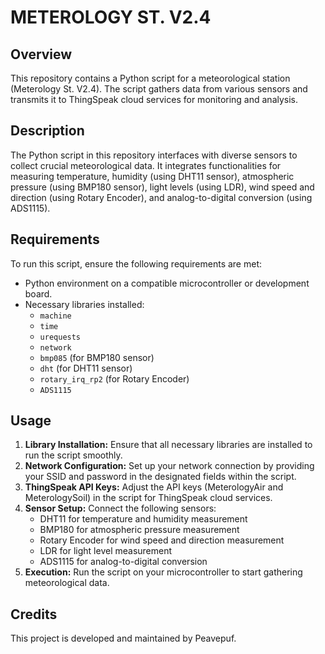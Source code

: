 # METEROLOGY ST. V2.4

## Overview
This repository contains a Python script for a meteorological station (Meterology St. V2.4). The script gathers data from various sensors and transmits it to ThingSpeak cloud services for monitoring and analysis.

## Description
The Python script in this repository interfaces with diverse sensors to collect crucial meteorological data. It integrates functionalities for measuring temperature, humidity (using DHT11 sensor), atmospheric pressure (using BMP180 sensor), light levels (using LDR), wind speed and direction (using Rotary Encoder), and analog-to-digital conversion (using ADS1115).

## Requirements
To run this script, ensure the following requirements are met:
- Python environment on a compatible microcontroller or development board.
- Necessary libraries installed:
  - `machine`
  - `time`
  - `urequests`
  - `network`
  - `bmp085` (for BMP180 sensor)
  - `dht` (for DHT11 sensor)
  - `rotary_irq_rp2` (for Rotary Encoder)
  - `ADS1115`

## Usage
1. **Library Installation:** Ensure that all necessary libraries are installed to run the script smoothly.
2. **Network Configuration:** Set up your network connection by providing your SSID and password in the designated fields within the script.
3. **ThingSpeak API Keys:** Adjust the API keys (MeterologyAir and MeterologySoil) in the script for ThingSpeak cloud services.
4. **Sensor Setup:** Connect the following sensors:
   - DHT11 for temperature and humidity measurement
   - BMP180 for atmospheric pressure measurement
   - Rotary Encoder for wind speed and direction measurement
   - LDR for light level measurement
   - ADS1115 for analog-to-digital conversion
5. **Execution:** Run the script on your microcontroller to start gathering meteorological data.

## Credits
This project is developed and maintained by Peavepuf.
